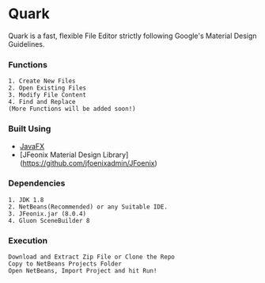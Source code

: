 # Quark
Quark is a fast, flexible File Editor strictly following Google's Material Design Guidelines.

### Functions

```
1. Create New Files
2. Open Existing Files
3. Modify File Content
4. Find and Replace
(More Functions will be added soon!)
```

### Built Using

* [JavaFX](http://www.oracle.com/technetwork/java/javafx/overview/index.html)
* [JFeonix Material Design Library] (https://github.com/jfoenixadmin/JFoenix)

### Dependencies
```
1. JDK 1.8
2. NetBeans(Recommended) or any Suitable IDE.
3. JFeonix.jar (8.0.4)
4. Gluon SceneBuilder 8
```

### Execution
```
Download and Extract Zip File or Clone the Repo
Copy to NetBeans Projects Folder
Open NetBeans, Import Project and hit Run!
```
